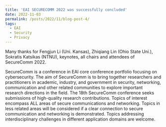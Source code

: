 ```yaml
---
title: 'EAI SECURECOMM 2022 was successfully concluded'
date: 2022-11-03
permalink: /posts/2022/11/blog-post-4/
tags:
  - EAI
  - Security
  - Privacy
---
```


Many thanks for Fengjun Li (Uni. Kansas), Zhiqiang Lin (Ohio State Uni.), Sokratis Katsikas (NTNU), keynotes, all chairs and attendees of SecureComm 2022.  

SecureComm is a conference in EAI core conference portfolio focusing on cybersecurity. The aim of SecureComm is to bring together researchers and practitioners in academic, industry, and government in security, networking, communication and other related communities to explore important research directions in the field. The 18th SecureComm conference seeks submissions of high-quality research contributions. Topics of interest encompass ALL areas of secure communications and networking. Topics in less related areas will be considered if a clear connection to secure communication and networking is demonstrated. Topics addressing interdisciplinary challenges in different application domains are welcome.